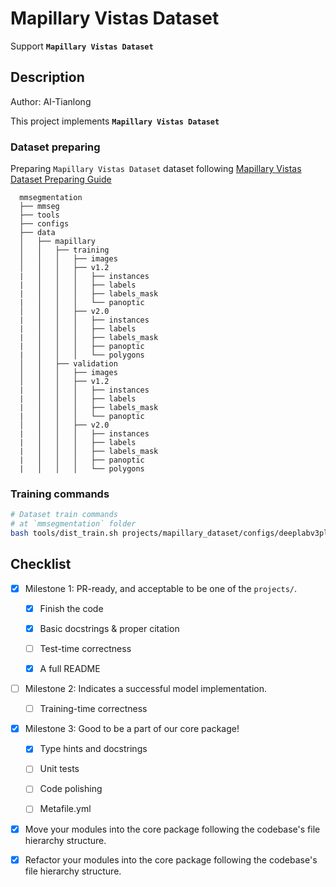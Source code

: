 # Mapillary Vistas Dataset

Support **`Mapillary Vistas Dataset`**

## Description

Author: AI-Tianlong

This project implements **`Mapillary Vistas Dataset`**

### Dataset preparing

Preparing `Mapillary Vistas Dataset` dataset following [Mapillary Vistas Dataset Preparing Guide](https://github.com/open-mmlab/mmsegmentation/tree/dev-1.x/projects/mapillary_dataset/docs/en/user_guides/2_dataset_prepare.md)

```none
  mmsegmentation
  ├── mmseg
  ├── tools
  ├── configs
  ├── data
  │   ├── mapillary
  │   │   ├── training
  │   │   │   ├── images
  │   │   │   ├── v1.2
  |   │   │   │   ├── instances
  |   │   │   │   ├── labels
  |   │   │   │   ├── labels_mask
  |   │   │   │   └── panoptic
  │   │   │   ├── v2.0
  |   │   │   │   ├── instances
  |   │   │   │   ├── labels
  |   │   │   │   ├── labels_mask
  |   │   │   │   ├── panoptic
  |   │   │   │   └── polygons
  │   │   ├── validation
  │   │   │   ├── images
  │   │   │   ├── v1.2
  |   │   │   │   ├── instances
  |   │   │   │   ├── labels
  |   │   │   │   ├── labels_mask
  |   │   │   │   └── panoptic
  │   │   │   ├── v2.0
  |   │   │   │   ├── instances
  |   │   │   │   ├── labels
  |   │   │   │   ├── labels_mask
  |   │   │   │   ├── panoptic
  |   │   │   │   └── polygons
```

### Training commands

```bash
# Dataset train commands
# at `mmsegmentation` folder
bash tools/dist_train.sh projects/mapillary_dataset/configs/deeplabv3plus_r101-d8_4xb2-240k_mapillay_v1-512x1024.py 4
```

## Checklist

- [x] Milestone 1: PR-ready, and acceptable to be one of the `projects/`.

  - [x] Finish the code

  - [x] Basic docstrings & proper citation

  - [ ] Test-time correctness

  - [x] A full README

- [ ] Milestone 2: Indicates a successful model implementation.

  - [ ] Training-time correctness

- [x] Milestone 3: Good to be a part of our core package!

  - [x] Type hints and docstrings

  - [ ] Unit tests

  - [ ] Code polishing

  - [ ] Metafile.yml

- [x] Move your modules into the core package following the codebase's file hierarchy structure.

- [x] Refactor your modules into the core package following the codebase's file hierarchy structure.
